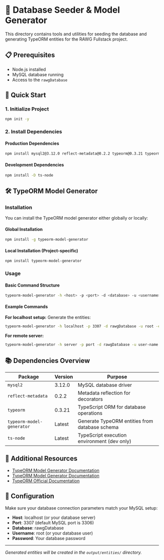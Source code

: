 # 🌱 Database Seeder & Model Generator

This directory contains tools and utilities for seeding the database and generating TypeORM entities for the RAWG Fullstack project.

## 📋 Prerequisites

- Node.js installed
- MySQL database running
- Access to the `rawgDatabase`

## 🚀 Quick Start

### 1. Initialize Project

```bash
npm init -y
```

### 2. Install Dependencies

#### Production Dependencies

```bash
npm install mysql2@3.12.0 reflect-metadata@0.2.2 typeorm@0.3.21 typeorm-model-generator
```

#### Development Dependencies

```bash
npm install -D ts-node
```

## 🛠 TypeORM Model Generator

### Installation

You can install the TypeORM model generator either globally or locally:

#### Global Installation

```bash
npm install -g typeorm-model-generator
```

#### Local Installation (Project-specific)

```bash
npm install typeorm-model-generator
```

### Usage

#### Basic Command Structure

```bash
typeorm-model-generator -h <host> -p <port> -d <database> -u <username> -e <engine> -x <password>
```

#### Example Commands

**For localhost setup:**
Generate the entities: 

```bash
typeorm-model-generator -h localhost -p 3307 -d rawgDatabase -u root -e mysql -x 1234
```

**For remote server:**

```bash
typeorm-model-generator -h server -p port -d rawgDatabase -u user-name -e mysql -x password
```

## 📚 Dependencies Overview

| Package                   | Version | Purpose                                        |
| ------------------------- | ------- | ---------------------------------------------- |
| `mysql2`                  | 3.12.0  | MySQL database driver                          |
| `reflect-metadata`        | 0.2.2   | Metadata reflection for decorators             |
| `typeorm`                 | 0.3.21  | TypeScript ORM for database operations         |
| `typeorm-model-generator` | Latest  | Generate TypeORM entities from database schema |
| `ts-node`                 | Latest  | TypeScript execution environment (dev only)    |

## 📖 Additional Resources

- [TypeORM Model Generator Documentation](https://www.npmjs.com/package/typeorm-model-generator)
- [TypeORM Model Generator Documentation](https://www.npmjs.com/package/typeorm)
- [TypeORM Official Documentation](https://typeorm.io/)

## 🔧 Configuration

Make sure your database connection parameters match your MySQL setup:

- **Host**: localhost (or your database server)
- **Port**: 3307 (default MySQL port is 3306)
- **Database**: rawgDatabase
- **Username**: root (or your database user)
- **Password**: Your database password

---

_Generated entities will be created in the `output/entities/` directory._
